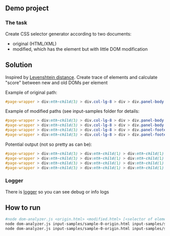 ## Demo project
### The task

Create CSS selector generator according to two documents:
 - original (HTML/XML)
 - modified, which has the element but with little DOM modification
 
 ## Solution
 
Inspired by [Levenshtein distance](https://en.wikipedia.org/wiki/Levenshtein_distance). Create trace of elements and calculate "score"
between new and old DOMs per element

Example of original path:

```css
#page-wrapper > div:nth-child(3) > div.col-lg-8 > div > div.panel-body > a#make-everything-ok-button
```
Example of modified paths (see input-samples folder for details:

```css
#page-wrapper > div:nth-child(3) > div.col-lg-8 > div > div.panel-body > a.btn.btn-success
#page-wrapper > div:nth-child(3) > div.col-lg-8 > div > div.panel-body > div > a
#page-wrapper > div:nth-child(3) > div.col-lg-8 > div > div.panel-footer > a
#page-wrapper > div:nth-child(3) > div.col-lg-8 > div > div.panel-footer > a
```
Potential output (not so pretty as can be):
```css
#page-wrapper > div:nth-child(3) > div:nth-child(1) > div:nth-child(1) > div:nth-child(2) > a:nth-child(2)
#page-wrapper > div:nth-child(3) > div:nth-child(1) > div:nth-child(1) > div:nth-child(2) > div:nth-child(1) > a:nth-child(1)
#page-wrapper > div:nth-child(3) > div:nth-child(1) > div:nth-child(1) > div:nth-child(3) > a:nth-child(1)
#page-wrapper > div:nth-child(3) > div:nth-child(1) > div:nth-child(1) > div:nth-child(3) > a:nth-child(1)
```

### Logger

There is [logger](https://www.npmjs.com/package/bunyan)
so you can see debug or info logs

## How to run

```bash
#node dom-analyzer.js <origin.html> <modified.html> [<selector of element>]
node dom-analyzer.js input-samples/sample-0-origin.html input-samples/sample-1-evil-gemini.html
node dom-analyzer.js input-samples/sample-0-origin.html input-samples/sample-1-evil-gemini.html a#make-everything-ok-button
```